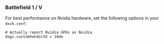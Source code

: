### Battlefield 1 / V

For best performance on Nvidia hardware, set the following options in your `dxvk.conf`:
```
# Actually report Nvidia GPUs as Nvidia
dxgi.customVendorId = 10de
```
